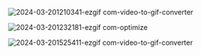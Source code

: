 ![2024-03-201210341-ezgif com-video-to-gif-converter](https://github.com/orikooo3/mirucon-portfolio/assets/131629915/670003df-e025-4df5-adbf-791f5a3e65eb)

![2024-03-201232181-ezgif com-optimize](https://github.com/orikooo3/mirucon-portfolio/assets/131629915/793ec21c-aa26-4703-adcc-6923411d9ab2)

![2024-03-201525411-ezgif com-video-to-gif-converter](https://github.com/orikooo3/mirucon-portfolio/assets/131629915/ad76f961-1b56-4385-bb8c-de3fe64068a5)
